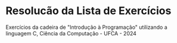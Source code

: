 # Resolucão da Lista de Exercícios
 Exercícios da cadeira de "Introdução à Programação" utilizando a linguagem C, Ciência da Computação - UFCA - 2024
